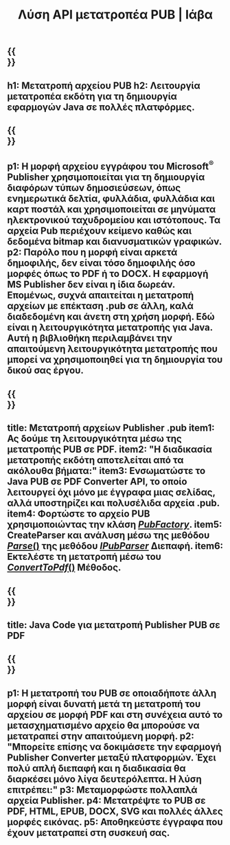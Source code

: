 ﻿---
translation: true
template: /_templates/conversion-java.md
title: Λύση API μετατροπέα PUB | Ιάβα
url: /java/conversion/
description: Μετατροπή αρχείων Microsoft Publisher μέσω προγραμματισμού μέσω βιβλιοθήκης Java. Απλή λύση API για να δημιουργήσετε το δικό σας έργο Java μετατροπέα PUB.
metakeywords: pub μετατροπέας java, μετατροπή αρχείου pub java
family: pub
platformtag: java
feature: conversion
---

{{<section banner>}}
---
h1: Μετατροπή αρχείου PUB
h2: Λειτουργία μετατροπέα εκδότη για τη δημιουργία εφαρμογών Java σε πολλές πλατφόρμες.
---

{{<section overview>}}
---
p1: Η μορφή αρχείου εγγράφου του Microsoft<sup>®</sup> Publisher χρησιμοποιείται για τη δημιουργία διαφόρων τύπων δημοσιεύσεων, όπως ενημερωτικά δελτία, φυλλάδια, φυλλάδια και καρτ ποστάλ και χρησιμοποιείται σε μηνύματα ηλεκτρονικού ταχυδρομείου και ιστότοπους. Τα αρχεία Pub περιέχουν κείμενο καθώς και δεδομένα bitmap και διανυσματικών γραφικών.
p2: Παρόλο που η μορφή είναι αρκετά δημοφιλής, δεν είναι τόσο δημοφιλής όσο μορφές όπως το PDF ή το DOCX. Η εφαρμογή MS Publisher δεν είναι η ίδια δωρεάν. Επομένως, συχνά απαιτείται η μετατροπή αρχείων με επέκταση .pub σε άλλη, καλά διαδεδομένη και άνετη στη χρήση μορφή. Εδώ είναι η λειτουργικότητα μετατροπής για Java. Αυτή η βιβλιοθήκη περιλαμβάνει την απαιτούμενη λειτουργικότητα μετατροπής που μπορεί να χρησιμοποιηθεί για τη δημιουργία του δικού σας έργου.
---

{{<section feature1>}}
---
title: Μετατροπή αρχείων Publisher .pub
item1: Ας δούμε τη λειτουργικότητα μέσω της μετατροπής PUB σε PDF.
item2: "Η διαδικασία μετατροπής εκδότη αποτελείται από τα ακόλουθα βήματα:"
item3: Ενσωματώστε το Java PUB σε PDF Converter API, το οποίο λειτουργεί όχι μόνο με έγγραφα μιας σελίδας, αλλά υποστηρίζει και πολυσέλιδα αρχεία .pub.
item4: Φορτώστε το αρχείο PUB χρησιμοποιώντας την κλάση [*PubFactory*](https://reference.aspose.com/pub/java/com.aspose.pub/PubFactory).
item5: CreateParser και ανάλυση μέσω της μεθόδου [*Parse*()](https://reference.aspose.com/pub/java/com.aspose.pub/IPubParser#parse--) της μεθόδου [*IPubParser*](https://reference.aspose.com/pub/java/com.aspose.pub/IPubParser) Διεπαφή.
item6: Εκτελέστε τη μετατροπή μέσω του [*ConvertToPdf*()](https://reference.aspose.com/pub/java/com.aspose.pub/IPdfConverter#convertToPdf-com.aspose.pub.Document-java.io.OutputStream-) Μέθοδος.
---

{{<section codeexample>}}
---
title: Java Code για μετατροπή Publisher PUB σε PDF
---

{{<section summary>}}
---
p1: Η μετατροπή του PUB σε οποιαδήποτε άλλη μορφή είναι δυνατή μετά τη μετατροπή του αρχείου σε μορφή PDF και στη συνέχεια αυτό το μετασχηματισμένο αρχείο θα μπορούσε να μετατραπεί στην απαιτούμενη μορφή.
p2: "Μπορείτε επίσης να δοκιμάσετε την εφαρμογή Publisher Converter μεταξύ πλατφορμών. Έχει πολύ απλή διεπαφή και η διαδικασία θα διαρκέσει μόνο λίγα δευτερόλεπτα. Η λύση επιτρέπει:"
p3: Μεταμορφώστε πολλαπλά αρχεία Publisher.
p4: Μετατρέψτε το PUB σε PDF, HTML, EPUB, DOCX, SVG και πολλές άλλες μορφές εικόνας.
p5: Αποθηκεύστε έγγραφα που έχουν μετατραπεί στη συσκευή σας.
---